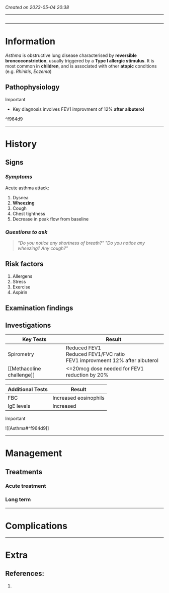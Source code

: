 *Created on 2023-05-04 20:38*

---
```toc
```
---

# Information
*Asthma* is obstructive lung disease characterised by **reversible broncoconstriction**, usually triggered by a **Type I allergic stimulus**. It is most common in **children**, and is associated with other **atopic** conditions (e.g. *Rhinitis*, *Eczema*)

## Pathophysiology

> [!Important]
- Key diagnosis involves FEV1 improvment of 12% **after albuterol**

^f964d9

--- 
# History
## Signs
### *Symptoms*
Acute asthma attack:
1. Dysnea
2. **Wheezing**
3. Cough
4. Chest tightness
5. Decrease in peak flow from baseline

### *Questions to ask*
>*"Do you notice any shortness of breath?"*
>*"Do you notice any wheezing? Any cough?"*

## Risk factors
1. Allergens
2. Stress
3. Exercise
4. Aspirin

## Examination findings
## Investigations
| Key Tests                  | Result                                                                         |
| --------------------- | ------------------------------------------------------------------------------ |
| Spirometry            | Reduced FEV1<br>Reduced FEV1/FVC ratio<br>FEV1 improvmeent 12% after albuterol |
| [[Methacoline challenge]] | <=20mcg dose needed for FEV1 reduction by 20%                                                                              |

| Additional Tests | Result                |
| ---------------- | --------------------- |
| FBC              | Increased eosinophils |
| IgE levels       | Increased                      |

> [!Important]
![[Asthma#^f964d9]]

---

# Management
## Treatments
### Acute treatment

### Long term

---

# Complications

---

# Extra
## References:
1. 